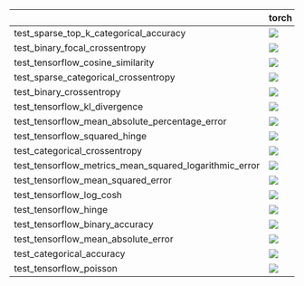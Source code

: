 |                                                        | torch                                                                                                                                                                                  | numpy                                                                                                                                                                                  | tensorflow                                                                                                                                                                             | jax                                                                                                                                                                                    |
|:-------------------------------------------------------|:---------------------------------------------------------------------------------------------------------------------------------------------------------------------------------------|:---------------------------------------------------------------------------------------------------------------------------------------------------------------------------------------|:---------------------------------------------------------------------------------------------------------------------------------------------------------------------------------------|:---------------------------------------------------------------------------------------------------------------------------------------------------------------------------------------|
| test_sparse_top_k_categorical_accuracy                 | <a href="https://github.com/unifyai/ivy/actions/runs/3988502849/jobs/6839752894" rel="noopener noreferrer" target="_blank"><img src=https://img.shields.io/badge/-failure-red></a>     | <a href="https://github.com/unifyai/ivy/actions/runs/3988502849/jobs/6839752894" rel="noopener noreferrer" target="_blank"><img src=https://img.shields.io/badge/-failure-red></a>     | <a href="https://github.com/unifyai/ivy/actions/runs/3988502849/jobs/6839752894" rel="noopener noreferrer" target="_blank"><img src=https://img.shields.io/badge/-failure-red></a>     | <a href="https://github.com/unifyai/ivy/actions/runs/3988502849/jobs/6839752894" rel="noopener noreferrer" target="_blank"><img src=https://img.shields.io/badge/-failure-red></a>     |
| test_binary_focal_crossentropy                         | <a href="https://github.com/unifyai/ivy/actions/runs/3988502849/jobs/6839752894" rel="noopener noreferrer" target="_blank"><img src=https://img.shields.io/badge/-success-success></a> | <a href="https://github.com/unifyai/ivy/actions/runs/3988502849/jobs/6839752894" rel="noopener noreferrer" target="_blank"><img src=https://img.shields.io/badge/-success-success></a> | <a href="https://github.com/unifyai/ivy/actions/runs/3988502849/jobs/6839752894" rel="noopener noreferrer" target="_blank"><img src=https://img.shields.io/badge/-success-success></a> | <a href="https://github.com/unifyai/ivy/actions/runs/3988502849/jobs/6839752894" rel="noopener noreferrer" target="_blank"><img src=https://img.shields.io/badge/-failure-red></a>     |
| test_tensorflow_cosine_similarity                      | <a href="https://github.com/unifyai/ivy/actions/runs/3988502849/jobs/6839752894" rel="noopener noreferrer" target="_blank"><img src=https://img.shields.io/badge/-failure-red></a>     | <a href="https://github.com/unifyai/ivy/actions/runs/3988502849/jobs/6839752894" rel="noopener noreferrer" target="_blank"><img src=https://img.shields.io/badge/-failure-red></a>     | <a href="https://github.com/unifyai/ivy/actions/runs/3988502849/jobs/6839752894" rel="noopener noreferrer" target="_blank"><img src=https://img.shields.io/badge/-failure-red></a>     | <a href="https://github.com/unifyai/ivy/actions/runs/3988502849/jobs/6839752894" rel="noopener noreferrer" target="_blank"><img src=https://img.shields.io/badge/-failure-red></a>     |
| test_sparse_categorical_crossentropy                   | <a href="https://github.com/unifyai/ivy/actions/runs/3988502849/jobs/6839752894" rel="noopener noreferrer" target="_blank"><img src=https://img.shields.io/badge/-failure-red></a>     | <a href="https://github.com/unifyai/ivy/actions/runs/3988502849/jobs/6839752894" rel="noopener noreferrer" target="_blank"><img src=https://img.shields.io/badge/-failure-red></a>     | <a href="https://github.com/unifyai/ivy/actions/runs/3988502849/jobs/6839752894" rel="noopener noreferrer" target="_blank"><img src=https://img.shields.io/badge/-failure-red></a>     | <a href="https://github.com/unifyai/ivy/actions/runs/3988502849/jobs/6839752894" rel="noopener noreferrer" target="_blank"><img src=https://img.shields.io/badge/-failure-red></a>     |
| test_binary_crossentropy                               | <a href="https://github.com/unifyai/ivy/actions/runs/3988502849/jobs/6839752894" rel="noopener noreferrer" target="_blank"><img src=https://img.shields.io/badge/-failure-red></a>     | <a href="https://github.com/unifyai/ivy/actions/runs/3988502849/jobs/6839752894" rel="noopener noreferrer" target="_blank"><img src=https://img.shields.io/badge/-failure-red></a>     | <a href="https://github.com/unifyai/ivy/actions/runs/3988502849/jobs/6839752894" rel="noopener noreferrer" target="_blank"><img src=https://img.shields.io/badge/-failure-red></a>     | <a href="https://github.com/unifyai/ivy/actions/runs/3988502849/jobs/6839752894" rel="noopener noreferrer" target="_blank"><img src=https://img.shields.io/badge/-failure-red></a>     |
| test_tensorflow_kl_divergence                          | <a href="https://github.com/unifyai/ivy/actions/runs/3988502849/jobs/6839752894" rel="noopener noreferrer" target="_blank"><img src=https://img.shields.io/badge/-success-success></a> | <a href="https://github.com/unifyai/ivy/actions/runs/3988502849/jobs/6839752894" rel="noopener noreferrer" target="_blank"><img src=https://img.shields.io/badge/-success-success></a> | <a href="https://github.com/unifyai/ivy/actions/runs/3988502849/jobs/6839752894" rel="noopener noreferrer" target="_blank"><img src=https://img.shields.io/badge/-success-success></a> | <a href="https://github.com/unifyai/ivy/actions/runs/3988502849/jobs/6839752894" rel="noopener noreferrer" target="_blank"><img src=https://img.shields.io/badge/-success-success></a> |
| test_tensorflow_mean_absolute_percentage_error         | <a href="https://github.com/unifyai/ivy/actions/runs/3988502849/jobs/6839752894" rel="noopener noreferrer" target="_blank"><img src=https://img.shields.io/badge/-success-success></a> | <a href="https://github.com/unifyai/ivy/actions/runs/3988502849/jobs/6839752894" rel="noopener noreferrer" target="_blank"><img src=https://img.shields.io/badge/-success-success></a> | <a href="https://github.com/unifyai/ivy/actions/runs/3988502849/jobs/6839752894" rel="noopener noreferrer" target="_blank"><img src=https://img.shields.io/badge/-success-success></a> | <a href="https://github.com/unifyai/ivy/actions/runs/3988502849/jobs/6839752894" rel="noopener noreferrer" target="_blank"><img src=https://img.shields.io/badge/-success-success></a> |
| test_tensorflow_squared_hinge                          | <a href="https://github.com/unifyai/ivy/actions/runs/3988502849/jobs/6839752894" rel="noopener noreferrer" target="_blank"><img src=https://img.shields.io/badge/-failure-red></a>     | <a href="https://github.com/unifyai/ivy/actions/runs/3988502849/jobs/6839752894" rel="noopener noreferrer" target="_blank"><img src=https://img.shields.io/badge/-failure-red></a>     | <a href="https://github.com/unifyai/ivy/actions/runs/3988502849/jobs/6839752894" rel="noopener noreferrer" target="_blank"><img src=https://img.shields.io/badge/-failure-red></a>     | <a href="https://github.com/unifyai/ivy/actions/runs/3988502849/jobs/6839752894" rel="noopener noreferrer" target="_blank"><img src=https://img.shields.io/badge/-failure-red></a>     |
| test_categorical_crossentropy                          | <a href="https://github.com/unifyai/ivy/actions/runs/3988502849/jobs/6839752894" rel="noopener noreferrer" target="_blank"><img src=https://img.shields.io/badge/-failure-red></a>     | <a href="https://github.com/unifyai/ivy/actions/runs/3988502849/jobs/6839752894" rel="noopener noreferrer" target="_blank"><img src=https://img.shields.io/badge/-failure-red></a>     | <a href="https://github.com/unifyai/ivy/actions/runs/3988502849/jobs/6839752894" rel="noopener noreferrer" target="_blank"><img src=https://img.shields.io/badge/-failure-red></a>     | <a href="https://github.com/unifyai/ivy/actions/runs/3988502849/jobs/6839752894" rel="noopener noreferrer" target="_blank"><img src=https://img.shields.io/badge/-failure-red></a>     |
| test_tensorflow_metrics_mean_squared_logarithmic_error | <a href="https://github.com/unifyai/ivy/actions/runs/3988502849/jobs/6839752894" rel="noopener noreferrer" target="_blank"><img src=https://img.shields.io/badge/-success-success></a> | <a href="https://github.com/unifyai/ivy/actions/runs/3988502849/jobs/6839752894" rel="noopener noreferrer" target="_blank"><img src=https://img.shields.io/badge/-success-success></a> | <a href="https://github.com/unifyai/ivy/actions/runs/3988502849/jobs/6839752894" rel="noopener noreferrer" target="_blank"><img src=https://img.shields.io/badge/-success-success></a> | <a href="https://github.com/unifyai/ivy/actions/runs/3988502849/jobs/6839752894" rel="noopener noreferrer" target="_blank"><img src=https://img.shields.io/badge/-success-success></a> |
| test_tensorflow_mean_squared_error                     | <a href="https://github.com/unifyai/ivy/actions/runs/3988502849/jobs/6839752894" rel="noopener noreferrer" target="_blank"><img src=https://img.shields.io/badge/-success-success></a> | <a href="https://github.com/unifyai/ivy/actions/runs/3988502849/jobs/6839752894" rel="noopener noreferrer" target="_blank"><img src=https://img.shields.io/badge/-success-success></a> | <a href="https://github.com/unifyai/ivy/actions/runs/3988502849/jobs/6839752894" rel="noopener noreferrer" target="_blank"><img src=https://img.shields.io/badge/-success-success></a> | <a href="https://github.com/unifyai/ivy/actions/runs/3988502849/jobs/6839752894" rel="noopener noreferrer" target="_blank"><img src=https://img.shields.io/badge/-success-success></a> |
| test_tensorflow_log_cosh                               | <a href="https://github.com/unifyai/ivy/actions/runs/3988502849/jobs/6839752894" rel="noopener noreferrer" target="_blank"><img src=https://img.shields.io/badge/-success-success></a> | <a href="https://github.com/unifyai/ivy/actions/runs/3988502849/jobs/6839752894" rel="noopener noreferrer" target="_blank"><img src=https://img.shields.io/badge/-failure-red></a>     | <a href="https://github.com/unifyai/ivy/actions/runs/3988502849/jobs/6839752894" rel="noopener noreferrer" target="_blank"><img src=https://img.shields.io/badge/-success-success></a> | <a href="https://github.com/unifyai/ivy/actions/runs/3988502849/jobs/6839752894" rel="noopener noreferrer" target="_blank"><img src=https://img.shields.io/badge/-success-success></a> |
| test_tensorflow_hinge                                  | <a href="https://github.com/unifyai/ivy/actions/runs/3988502849/jobs/6839752894" rel="noopener noreferrer" target="_blank"><img src=https://img.shields.io/badge/-failure-red></a>     | <a href="https://github.com/unifyai/ivy/actions/runs/3988502849/jobs/6839752894" rel="noopener noreferrer" target="_blank"><img src=https://img.shields.io/badge/-failure-red></a>     | <a href="https://github.com/unifyai/ivy/actions/runs/3988502849/jobs/6839752894" rel="noopener noreferrer" target="_blank"><img src=https://img.shields.io/badge/-failure-red></a>     | <a href="https://github.com/unifyai/ivy/actions/runs/3988502849/jobs/6839752894" rel="noopener noreferrer" target="_blank"><img src=https://img.shields.io/badge/-failure-red></a>     |
| test_tensorflow_binary_accuracy                        | <a href="https://github.com/unifyai/ivy/actions/runs/3988502849/jobs/6839752894" rel="noopener noreferrer" target="_blank"><img src=https://img.shields.io/badge/-success-success></a> | <a href="https://github.com/unifyai/ivy/actions/runs/3988502849/jobs/6839752894" rel="noopener noreferrer" target="_blank"><img src=https://img.shields.io/badge/-success-success></a> | <a href="https://github.com/unifyai/ivy/actions/runs/3988502849/jobs/6839752894" rel="noopener noreferrer" target="_blank"><img src=https://img.shields.io/badge/-success-success></a> | <a href="https://github.com/unifyai/ivy/actions/runs/3988502849/jobs/6839752894" rel="noopener noreferrer" target="_blank"><img src=https://img.shields.io/badge/-success-success></a> |
| test_tensorflow_mean_absolute_error                    | <a href="https://github.com/unifyai/ivy/actions/runs/3988502849/jobs/6839752894" rel="noopener noreferrer" target="_blank"><img src=https://img.shields.io/badge/-success-success></a> | <a href="https://github.com/unifyai/ivy/actions/runs/3988502849/jobs/6839752894" rel="noopener noreferrer" target="_blank"><img src=https://img.shields.io/badge/-failure-red></a>     | <a href="https://github.com/unifyai/ivy/actions/runs/3988502849/jobs/6839752894" rel="noopener noreferrer" target="_blank"><img src=https://img.shields.io/badge/-success-success></a> | <a href="https://github.com/unifyai/ivy/actions/runs/3988502849/jobs/6839752894" rel="noopener noreferrer" target="_blank"><img src=https://img.shields.io/badge/-success-success></a> |
| test_categorical_accuracy                              | <a href="https://github.com/unifyai/ivy/actions/runs/3988502849/jobs/6839752894" rel="noopener noreferrer" target="_blank"><img src=https://img.shields.io/badge/-success-success></a> | <a href="https://github.com/unifyai/ivy/actions/runs/3988502849/jobs/6839752894" rel="noopener noreferrer" target="_blank"><img src=https://img.shields.io/badge/-success-success></a> | <a href="https://github.com/unifyai/ivy/actions/runs/3988502849/jobs/6839752894" rel="noopener noreferrer" target="_blank"><img src=https://img.shields.io/badge/-success-success></a> | <a href="https://github.com/unifyai/ivy/actions/runs/3988502849/jobs/6839752894" rel="noopener noreferrer" target="_blank"><img src=https://img.shields.io/badge/-success-success></a> |
| test_tensorflow_poisson                                | <a href="https://github.com/unifyai/ivy/actions/runs/3988502849/jobs/6839752894" rel="noopener noreferrer" target="_blank"><img src=https://img.shields.io/badge/-success-success></a> | <a href="https://github.com/unifyai/ivy/actions/runs/3988502849/jobs/6839752894" rel="noopener noreferrer" target="_blank"><img src=https://img.shields.io/badge/-success-success></a> | <a href="https://github.com/unifyai/ivy/actions/runs/3988502849/jobs/6839752894" rel="noopener noreferrer" target="_blank"><img src=https://img.shields.io/badge/-success-success></a> | <a href="https://github.com/unifyai/ivy/actions/runs/3988502849/jobs/6839752894" rel="noopener noreferrer" target="_blank"><img src=https://img.shields.io/badge/-success-success></a> |